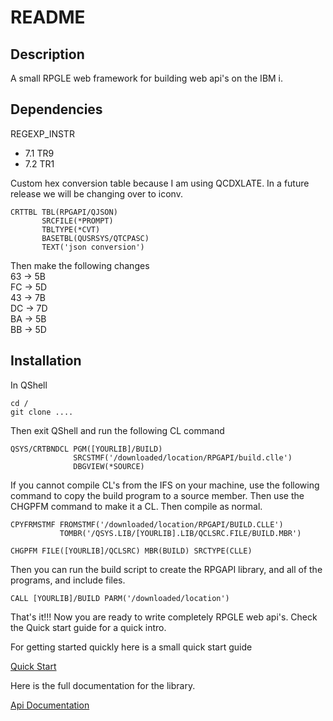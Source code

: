 # README

## Description
A small RPGLE web framework for building web api's on the IBM i.

## Dependencies
REGEXP_INSTR 
* 7.1 TR9 
* 7.2 TR1

Custom hex conversion table because I am using QCDXLATE. In a future release we will be changing over to iconv.
```
CRTTBL TBL(RPGAPI/QJSON)       
       SRCFILE(*PROMPT)        
       TBLTYPE(*CVT)           
       BASETBL(QUSRSYS/QTCPASC)
       TEXT('json conversion') 
```
Then make the following changes  
63 -> 5B  
FC -> 5D  
43 -> 7B  
DC -> 7D  
BA -> 5B  
BB -> 5D  

## Installation
In QShell
```
cd /
git clone ....
```

Then exit QShell and run the following CL command
```
QSYS/CRTBNDCL PGM([YOURLIB]/BUILD)                        
              SRCSTMF('/downloaded/location/RPGAPI/build.clle')
              DBGVIEW(*SOURCE)                         
```

If you cannot compile CL's from the IFS on your machine, use the following command to copy the build program to a source member. Then use the CHGPFM command to make it a CL. Then compile as normal.
```
CPYFRMSTMF FROMSTMF('/downloaded/location/RPGAPI/BUILD.CLLE')
           TOMBR('/QSYS.LIB/[YOURLIB].LIB/QCLSRC.FILE/BUILD.MBR')

CHGPFM FILE([YOURLIB]/QCLSRC) MBR(BUILD) SRCTYPE(CLLE)
```

Then you can run the build script to create the RPGAPI library, and all of the 
programs, and include files.
```
CALL [YOURLIB]/BUILD PARM('/downloaded/location')
```

That's it!!! Now you are ready to write completely RPGLE web api's. Check the 
Quick start guide for a quick intro.

For getting started quickly here is a small quick start guide

[Quick Start](QuickStart.md)

Here is the full documentation for the library.

[Api Documentation](ApiDocumentation.md)